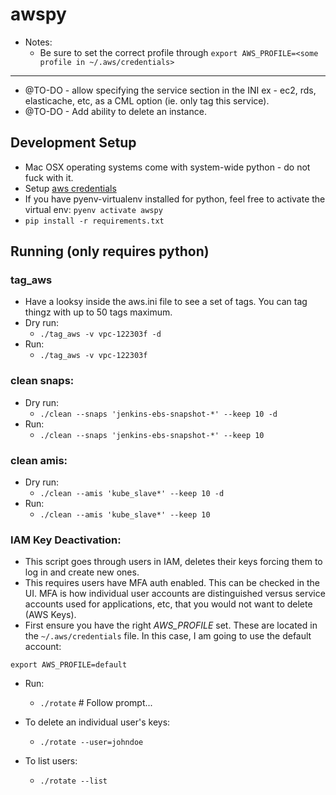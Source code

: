 # awspy

* Notes:
  * Be sure to set the correct profile through `export AWS_PROFILE=<some profile in ~/.aws/credentials>`

---

- @TO-DO - allow specifying the service section in the INI ex - ec2, rds, elasticache, etc, as a CML option (ie. only tag this service).
- @TO-DO - Add ability to delete an instance.

## Development Setup
* Mac OSX operating systems come with system-wide python - do not fuck with it.
* Setup [aws credentials](http://docs.aws.amazon.com/cli/latest/userguide/cli-chap-getting-started.html)
* If you have pyenv-virtualenv installed for python, feel free to activate the virtual env:
`pyenv activate awspy`
* `pip install -r requirements.txt`

## Running (only requires python)

### tag_aws
* Have a looksy inside the aws.ini file to see a set of tags.  You can tag thingz with up to 50 tags maximum.
* Dry run:
  - `./tag_aws -v vpc-122303f -d`
* Run:
  - `./tag_aws -v vpc-122303f`

### clean snaps:
* Dry run:
  - `./clean --snaps 'jenkins-ebs-snapshot-*' --keep 10 -d`
* Run:
  - `./clean --snaps 'jenkins-ebs-snapshot-*' --keep 10`

### clean amis:
* Dry run:
  - `./clean --amis 'kube_slave*' --keep 10 -d`
* Run:
  - `./clean --amis 'kube_slave*' --keep 10`

### IAM Key Deactivation:
* This script goes through users in IAM, deletes their keys forcing them to log in and create new ones.
* This requires users have MFA auth enabled.  This can be checked in the UI.  MFA is how individual user
  accounts are distinguished versus service accounts used for applications, etc, that you would not want to delete (AWS Keys).
* First ensure you have the right *AWS_PROFILE* set.  These are located in the `~/.aws/credentials` file.  In this case, I 
  am going to use the default account:

```
export AWS_PROFILE=default
```

* Run:
  - `./rotate` # Follow prompt...

* To delete an individual user's keys:
  - `./rotate --user=johndoe`

* To list users:
  - `./rotate --list`

